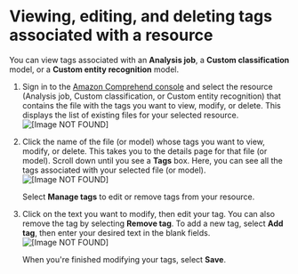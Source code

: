 # Viewing, editing, and deleting tags associated with a resource<a name="tagging-existingtags"></a>

You can view tags associated with an **Analysis job**, a **Custom classification** model, or a **Custom entity recognition** model\.

1. Sign in to the [Amazon Comprehend console](https://console.aws.amazon.com/comprehend/) and select the resource \(Analysis job, Custom classification, or Custom entity recognition\) that contains the file with the tags you want to view, modify, or delete\. This displays the list of existing files for your selected resource\.  
![\[Image NOT FOUND\]](http://docs.aws.amazon.com/comprehend/latest/dg/images/modify-tags-1.png)

1. Click the name of the file \(or model\) whose tags you want to view, modify, or delete\. This takes you to the details page for that file \(or model\)\. Scroll down until you see a **Tags** box\. Here, you can see all the tags associated with your selected file \(or model\)\.  
![\[Image NOT FOUND\]](http://docs.aws.amazon.com/comprehend/latest/dg/images/modify-tags-2.png)

   Select **Manage tags** to edit or remove tags from your resource\.

1. Click on the text you want to modify, then edit your tag\. You can also remove the tag by selecting **Remove tag**\. To add a new tag, select **Add tag**, then enter your desired text in the blank fields\.  
![\[Image NOT FOUND\]](http://docs.aws.amazon.com/comprehend/latest/dg/images/modify-tags-3.png)

   When you're finished modifying your tags, select **Save**\.